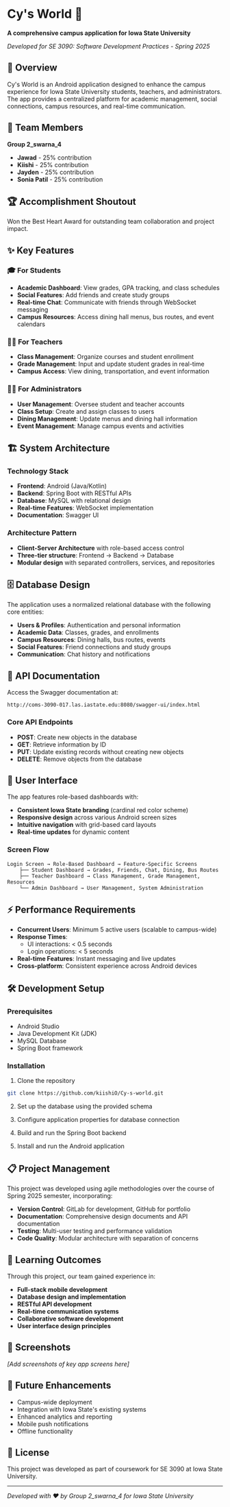 # Cy's World 🏫

**A comprehensive campus application for Iowa State University**

*Developed for SE 3090: Software Development Practices - Spring 2025*

## 📖 Overview

Cy's World is an Android application designed to enhance the campus experience for Iowa State University students, teachers, and administrators. The app provides a centralized platform for academic management, social connections, campus resources, and real-time communication.

## 👥 Team Members

**Group 2_swarna_4**
- **Jawad** - 25% contribution
- **Kiishi** - 25% contribution  
- **Jayden** - 25% contribution
- **Sonia Patil** - 25% contribution

## 🏆 Accomplishment Shoutout
Won the Best Heart Award for outstanding team collaboration and project impact.

## ✨ Key Features

### 🎓 For Students
- **Academic Dashboard**: View grades, GPA tracking, and class schedules
- **Social Features**: Add friends and create study groups
- **Real-time Chat**: Communicate with friends through WebSocket messaging
- **Campus Resources**: Access dining hall menus, bus routes, and event calendars

### 👨‍🏫 For Teachers  
- **Class Management**: Organize courses and student enrollment
- **Grade Management**: Input and update student grades in real-time
- **Campus Access**: View dining, transportation, and event information

### 👨‍💼 For Administrators
- **User Management**: Oversee student and teacher accounts
- **Class Setup**: Create and assign classes to users
- **Dining Management**: Update menus and dining hall information
- **Event Management**: Manage campus events and activities

## 🏗️ System Architecture

### Technology Stack
- **Frontend**: Android (Java/Kotlin)
- **Backend**: Spring Boot with RESTful APIs
- **Database**: MySQL with relational design
- **Real-time Features**: WebSocket implementation
- **Documentation**: Swagger UI

### Architecture Pattern
- **Client-Server Architecture** with role-based access control
- **Three-tier structure**: Frontend → Backend → Database
- **Modular design** with separated controllers, services, and repositories

## 🗄️ Database Design

The application uses a normalized relational database with the following core entities:
- **Users & Profiles**: Authentication and personal information
- **Academic Data**: Classes, grades, and enrollments  
- **Campus Resources**: Dining halls, bus routes, events
- **Social Features**: Friend connections and study groups
- **Communication**: Chat history and notifications

## 🚀 API Documentation

Access the Swagger documentation at:
```
http://coms-3090-017.las.iastate.edu:8080/swagger-ui/index.html
```

### Core API Endpoints
- **POST**: Create new objects in the database
- **GET**: Retrieve information by ID
- **PUT**: Update existing records without creating new objects
- **DELETE**: Remove objects from the database

## 📱 User Interface

The app features role-based dashboards with:
- **Consistent Iowa State branding** (cardinal red color scheme)
- **Responsive design** across various Android screen sizes
- **Intuitive navigation** with grid-based card layouts
- **Real-time updates** for dynamic content

### Screen Flow
```
Login Screen → Role-Based Dashboard → Feature-Specific Screens
    ├── Student Dashboard → Grades, Friends, Chat, Dining, Bus Routes
    ├── Teacher Dashboard → Class Management, Grade Management, Resources  
    └── Admin Dashboard → User Management, System Administration
```

## ⚡ Performance Requirements

- **Concurrent Users**: Minimum 5 active users (scalable to campus-wide)
- **Response Times**: 
  - UI interactions: < 0.5 seconds
  - Login operations: < 5 seconds
- **Real-time Features**: Instant messaging and live updates
- **Cross-platform**: Consistent experience across Android devices

## 🛠️ Development Setup

### Prerequisites
- Android Studio
- Java Development Kit (JDK)
- MySQL Database
- Spring Boot framework

### Installation
1. Clone the repository
```bash
git clone https://github.com/kiishiO/Cy-s-world.git
```

2. Set up the database using the provided schema

3. Configure application properties for database connection

4. Build and run the Spring Boot backend

5. Install and run the Android application

## 📋 Project Management

This project was developed using agile methodologies over the course of Spring 2025 semester, incorporating:
- **Version Control**: GitLab for development, GitHub for portfolio
- **Documentation**: Comprehensive design documents and API documentation
- **Testing**: Multi-user testing and performance validation
- **Code Quality**: Modular architecture with separation of concerns

## 🎯 Learning Outcomes

Through this project, our team gained experience in:
- **Full-stack mobile development**
- **Database design and implementation**
- **RESTful API development** 
- **Real-time communication systems**
- **Collaborative software development**
- **User interface design principles**

## 📸 Screenshots

*[Add screenshots of key app screens here]*

## 🔮 Future Enhancements

- Campus-wide deployment
- Integration with Iowa State's existing systems
- Enhanced analytics and reporting
- Mobile push notifications
- Offline functionality

## 📄 License

This project was developed as part of coursework for SE 3090 at Iowa State University.

---

*Developed with ❤️ by Group 2_swarna_4 for Iowa State University*
